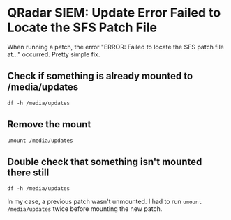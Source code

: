 # QRadar SIEM: Update Error Failed to Locate the SFS Patch File
When running a patch, the error "ERROR: Failed to locate the SFS patch file at..." occurred. Pretty simple fix.

## Check if something is already mounted to /media/updates
```
df -h /media/updates
```

## Remove the mount
```
umount /media/updates
```

## Double check that something isn't mounted there still
```
df -h /media/updates
```

In my case, a previous patch wasn't unmounted. I had to run `umount /media/updates` twice before mounting the new patch.
